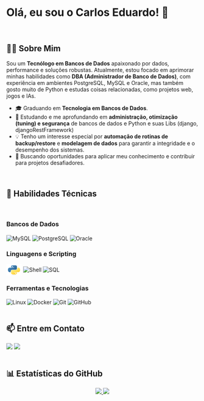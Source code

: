 # Olá, eu sou o Carlos Eduardo! 👋

<br>

## 👨‍💻 Sobre Mim

Sou um **Tecnólogo em Bancos de Dados** apaixonado por dados, performance e soluções robustas. Atualmente, estou focado em aprimorar minhas habilidades como **DBA (Administrador de Banco de Dados)**, com experiência em ambientes PostgreSQL, MySQL e Oracle, mas também gosto muito de Python e estudas coisas relacionadas, como projetos web, jogos e IAs.

- 🎓 Graduando em **Tecnologia em Bancos de Dados**.
- 🌱 Estudando e me aprofundando em **administração, otimização (tuning) e segurança** de bancos de dados e Python e suas Libs (django, djangoRestFramework)
- 💡 Tenho um interesse especial por **automação de rotinas de backup/restore** e **modelagem de dados** para garantir a integridade e o desempenho dos sistemas.
- 🚀 Buscando oportunidades para aplicar meu conhecimento e contribuir para projetos desafiadores.

<br>

## 🚀 Habilidades Técnicas

<div style="display: inline_block"><br>
  <h3><b>Bancos de Dados</b></h3>
  <img align="center" alt="MySQL" height="30" width="40" src="https://cdn.jsdelivr.net/gh/devicons/devicon/icons/mysql/mysql-original-wordmark.svg">
  <img align="center" alt="PostgreSQL" height="30" width="40" src="https://cdn.jsdelivr.net/gh/devicons/devicon/icons/postgresql/postgresql-original-wordmark.svg">
  <img align="center" alt="Oracle" height="30" width="40" src="https://cdn.jsdelivr.net/gh/devicons/devicon/icons/oracle/oracle-original.svg">
  <br>
  <h3><b>Linguagens e Scripting</b></h3>
  <img align="center" alt="Python" height="30" width="40" src="https://raw.githubusercontent.com/devicons/devicon/master/icons/python/python-original.svg">
  <img align="center" alt="Shell" height="30" width="40" src="https://cdn.jsdelivr.net/gh/devicons/devicon/icons/bash/bash-original.svg">
  <img align="center" alt="SQL" height="30" width="40" src="https://cdn.jsdelivr.net/gh/devicons/devicon/icons/azuresqldatabase/azuresqldatabase-original.svg">
  <br>
  <h3><b>Ferramentas e Tecnologias</b></h3>
  <img align="center" alt="Linux" height="30" width="40" src="https://cdn.jsdelivr.net/gh/devicons/devicon/icons/linux/linux-original.svg">
  <img align="center" alt="Docker" height="30" width="40" src="https://cdn.jsdelivr.net/gh/devicons/devicon/icons/docker/docker-original-wordmark.svg">
  <img align="center" alt="Git" height="30" width="40" src="https://cdn.jsdelivr.net/gh/devicons/devicon/icons/git/git-original.svg">
  <img align="center" alt="GitHub" height="30" width="40" src="https://cdn.jsdelivr.net/gh/devicons/devicon/icons/github/github-original.svg">
</div>

<br>

## 📫 Entre em Contato

<div>
<a href="https://www.linkedin.com/in/[SEU-USUARIO-AQUI](https://www.linkedin.com/in/carlos-eduardo-921708280/)/" target="_blank"><img src="https://img.shields.io/badge/-LinkedIn-%230077B5?style=for-the-badge&logo=linkedin&logoColor=white" target="_blank"></a>
<a href = "carloseduardo:carloseduardohferreira@gmail.com"><img src="https://img.shields.io/badge/Gmail-D14836?style=for-the-badge&logo=gmail&logoColor=white" target="_blank"></a>
</div>

<br>

## 📊 Estatísticas do GitHub

<div align="center">
  <a href="https://github.com/Dudu-Hilario-F">
  <img height="180em" src="https://github-readme-stats.vercel.app/api?username=Dudu-Hilario-F&show_icons=true&theme=dracula&include_all_commits=true&count_private=true"/>
  <img height="180em" src="https://github-readme-stats.vercel.app/api/top-langs/?username=Dudu-Hilario-F&layout=compact&langs_count=7&theme=dracula"/>
</div>

